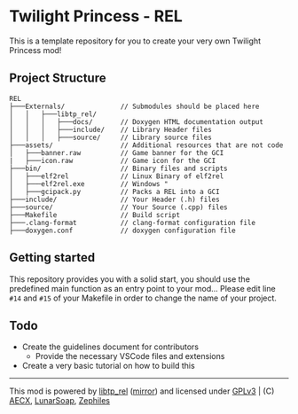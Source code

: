 

# Twilight Princess - REL
This is a template repository for you to create your very own Twilight Princess mod!

## Project Structure
```
REL
├───Externals/              // Submodules should be placed here
│   │   ├───libtp_rel/
│   │   │   ├───docs/       // Doxygen HTML documentation output
│   │   │   ├───include/    // Library Header files
│   │   │   ├───source/     // Library source files
├───assets/                 // Additional resources that are not code
│   ├───banner.raw          // Game banner for the GCI
|   ├───icon.raw            // Game icon for the GCI
├───bin/                    // Binary files and scripts
│   ├───elf2rel             // Linux Binary of elf2rel
│   ├───elf2rel.exe         // Windows "
│   ├───gcipack.py          // Packs a REL into a GCI
├───include/                // Your Header (.h) files
├───source/                 // Your Source (.cpp) files
├───Makefile                // Build script
├───.clang-format           // clang-format configuration file
├───doxygen.conf            // doxygen configuration file
```

## Getting started

This repository provides you with a solid start, you should use the predefined main function as an entry point to your mod...
Please edit line `#14` and `#15` of your Makefile in order to change the name of your project.

## Todo
- Create the guidelines document for contributors
	- Provide the necessary VSCode files and extensions
- Create a very basic tutorial on how to build this
---
This mod is powered by [libtp_rel](//github.com/zsrtp/libtp_rel) ([mirror](//code.zeldatp.net/?p=zsrtp/libtp_rel.git;a=tree)) and licensed under [GPLv3](/LICENSE) | (C) [AECX](//github.com/AECX), [LunarSoap](//github.com/LunarSoap), [Zephiles](//github.com/Zephiles)